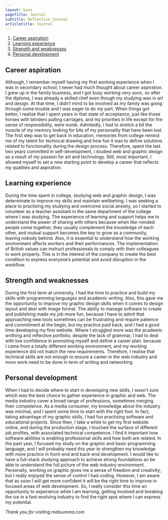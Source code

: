 ```yaml
---
layout: base
pageTitle: Journal
subtitle: Reflective journal
articletitle: Journal
---
```


<main> 
<ol> 
  <li><a href="#blog-1">Career aspiration</a></li>
  <li><a href="#blog-2">Learning experience</a></li>
  <li><a href="#blog-3">Strength and weaknesses</a></li>
  <li><a href="#blog-4">Personal development</a></li>
</ol>
<article>
<div id="blog-1">

## Career aspiration
Although, I remember myself having my first working experience when I was in secondary school, I never had much thought about career aspiration. I grew up in the family business, and I got busy working very soon, so after the diploma, I was already a skilled chef even though my studying was in art and design.
At that time, I didn’t mind to be involved as my family was going through some trouble and I was eager to do my part. When things got better, I realise that I spent years in that state of acceptance, just like those horses with blinders pulling carriages, and my priorities in life except for the sense of responsibility, were numb.
Admitedly, I had to stretch a bit the muscle of my memory looking for bits of my personality that have been lost. The first step was to get back in education, memories from college remind me of my talent for technical drawing and how fun it was to define solutions related to functionality during the design process.
Therefore, spent the last two years committed in self-development, I studied web and graphic design as a result of my passion for art and technology. Still, most important, I allowed myself to set a new starting point to develop a career that reflects my qualities and aspiration.
</div>
<div id="blog-2">

## Learning experience 
During the time spent in college, studying web and graphic design, I was determinate to improve my skills and maintain wellbehing. I was seeking a place to practising my studying and overcome social anxiety, so I started to volunteer as a teacher assistant in the same department of the college where I was studying.
The experience of learning and support helps me to understand the power of sharing with others because when like-minded people come together, they usually complement the knowledge of each other, and mutual support becomes the key to grow as a community, leaving nobody behind.
Also, it is essential to understand how the working environment affects workers and their performances. The implementation of British values can instruct professionals to comply with their colleagues to work properly. This is in the interest of the company to create the best condition to express everyone’s potential and avoid disruption in the workflow.
</div>
<div id="blog-3">

##  Strength and weaknesses 
During the first term at university, I had the time to practice and build my skills with programming languages and academic writing. Also, this gave me the opportunity to improve my graphic design skills when it comes to design layout and deal with image format. The ability to manage software to create and publishing made my job more fun, because I have to admit that approaching new tools sometimes can be frustrating and require patience and commitment at the begin, but my practice paid back, and I had a good time developing my first website.
Where I struggled more was the academic writhing and reflective portfolio, despite the lack of grammar, I had to deal with low confidence in promoting myself and define a career plan. because I came from a totally different working environment, and my working experience did not match the new requirements. Therefore, I realise that technical skills are not enough to ensure a career in the web industry and more work need to be done in term of writing and networking.
</div>
<div id="blog-4">

## Personal development
When I had to decide where to start in developing new skills, I wasn't sure which was the best choice to gather experience in graphic and web. The media industry cover a broad range of professions, sometimes merging their competence. 
As a media consumer, my knowledge about the industry was minimal, and I spent some time to start with the right foot. In fact, taking advantage of my graphic skills, I had fun practising software and educational projects.
Since then, I take a while to get my first website online, and during the production stage, I touched the surface of different job profiles, with associated technical competence. I find it important how software abilities is enabling professional skills and how both are related. 
In the past year, I focused my study on the graphic and basic programming language, and I will probably need this year to strengthen my knowledge with more practice in front-end and back-end development. I would like to have a full-stack studying approach to achieve strong foundations an be able to understand the full picture of the web industry environment. 
Personally, working on graphic gives me a sense of freedom and creativity, but I really enjoyed the sense of control I had coding. However, I am aware that as soon I will get more confident it will be the right time to improve in focused areas of web development. So, I really consider this time an opportunity to experience while I am learning, getting involved and breaking the ice in a fast-evolving industry to find the right spot where I can express my potential. 
</div>
</article> 

*Thank you for visiting mdisumma.com*

</main>

